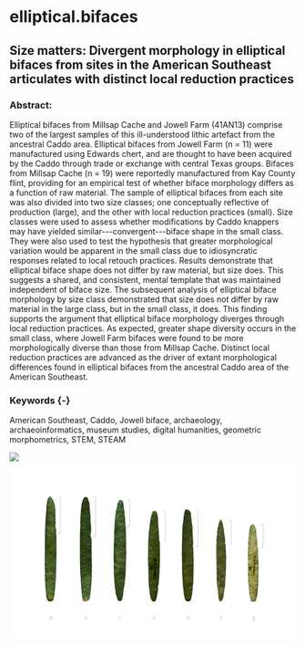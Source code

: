 # elliptical.bifaces

## Size matters: Divergent morphology in elliptical bifaces from sites in the American Southeast articulates with distinct local reduction practices

### Abstract:

Elliptical bifaces from Millsap Cache and Jowell Farm (41AN13) comprise two of the largest samples of this ill-understood lithic artefact from the ancestral Caddo area. Elliptical bifaces from Jowell Farm (n = 11) were manufactured using Edwards chert, and are thought to have been acquired by the Caddo through trade or exchange with central Texas groups. Bifaces from Millsap Cache (n = 19) were reportedly manufactured from Kay County flint, providing for an empirical test of whether biface morphology differs as a function of raw material. The sample of elliptical bifaces from each site was also divided into two size classes; one conceptually reflective of production (large), and the other with local reduction practices (small). Size classes were used to assess whether modifications by Caddo knappers may have yielded similar---convergent---biface shape in the small class. They were also used to test the hypothesis that greater morphological variation would be apparent in the small class due to idiosyncratic responses related to local retouch practices. Results demonstrate that elliptical biface shape does not differ by raw material, but size does. This suggests a shared, and consistent, mental template that was maintained independent of biface size. The subsequent analysis of elliptical biface morphology by size class demonstrated that size does not differ by raw material in the large class, but in the small class, it does. This finding supports the argument that elliptical biface morphology diverges through local reduction practices. As expected, greater shape diversity occurs in the small class, where Jowell Farm bifaces were found to be more morphologically diverse than those from Millsap Cache. Distinct local reduction practices are advanced as the driver of extant morphological differences found in elliptical bifaces from the ancestral Caddo area of the American Southeast.

### Keywords {-}

American Southeast, Caddo, Jowell biface, archaeology, archaeoinformatics, museum studies, digital humanities, geometric morphometrics, STEM, STEAM

![](supp/images/map.png)
![](supp/images/ellipticalbifaces.jpg)
